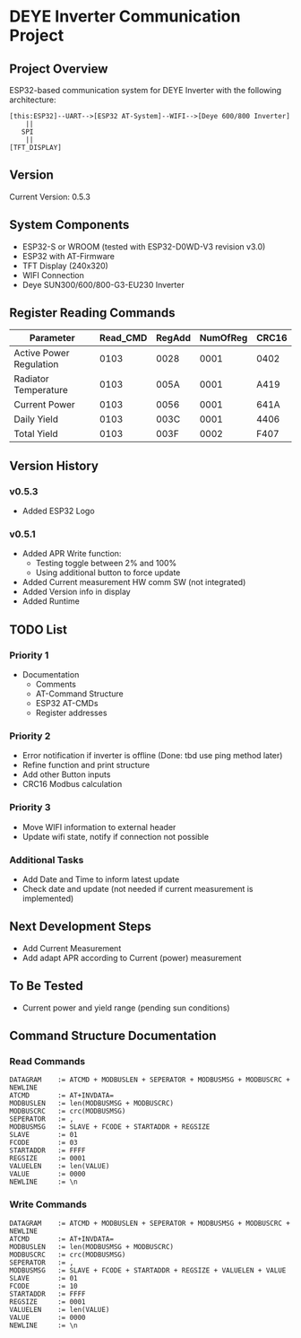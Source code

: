 # DEYE Inverter Communication Project

## Project Overview
ESP32-based communication system for DEYE Inverter with the following architecture:
```
[this:ESP32]--UART-->[ESP32 AT-System]--WIFI-->[Deye 600/800 Inverter]
    ||
   SPI
    ||
[TFT_DISPLAY]
```

## Version
Current Version: 0.5.3

## System Components
- ESP32-S or WROOM (tested with ESP32-D0WD-V3 revision v3.0)
- ESP32 with AT-Firmware
- TFT Display (240x320)
- WIFI Connection
- Deye SUN300/600/800-G3-EU230 Inverter

## Register Reading Commands
| Parameter                  | Read_CMD | RegAdd | NumOfReg | CRC16 |
|---------------------------|----------|---------|----------|--------|
| Active Power Regulation   | 0103     | 0028    | 0001     | 0402  |
| Radiator Temperature      | 0103     | 005A    | 0001     | A419  |
| Current Power             | 0103     | 0056    | 0001     | 641A  |
| Daily Yield               | 0103     | 003C    | 0001     | 4406  |
| Total Yield               | 0103     | 003F    | 0002     | F407  |

## Version History

### v0.5.3
- Added ESP32 Logo

### v0.5.1
- Added APR Write function:
  - Testing toggle between 2% and 100%
  - Using additional button to force update
- Added Current measurement HW comm SW (not integrated)
- Added Version info in display
- Added Runtime

## TODO List
### Priority 1
- Documentation
  - Comments
  - AT-Command Structure
  - ESP32 AT-CMDs
  - Register addresses

### Priority 2
- Error notification if inverter is offline (Done: tbd use ping method later)
- Refine function and print structure
- Add other Button inputs
- CRC16 Modbus calculation

### Priority 3
- Move WIFI information to external header
- Update wifi state, notify if connection not possible

### Additional Tasks
- Add Date and Time to inform latest update
- Check date and update (not needed if current measurement is implemented)

## Next Development Steps
- Add Current Measurement
- Add adapt APR according to Current (power) measurement

## To Be Tested
- Current power and yield range (pending sun conditions)

## Command Structure Documentation

### Read Commands
```
DATAGRAM    := ATCMD + MODBUSLEN + SEPERATOR + MODBUSMSG + MODBUSCRC + NEWLINE
ATCMD       := AT+INVDATA=
MODBUSLEN   := len(MODBUSMSG + MODBUSCRC)
MODBUSCRC   := crc(MODBUSMSG)
SEPERATOR   := ,
MODBUSMSG   := SLAVE + FCODE + STARTADDR + REGSIZE
SLAVE       := 01
FCODE       := 03
STARTADDR   := FFFF
REGSIZE     := 0001
VALUELEN    := len(VALUE)
VALUE       := 0000
NEWLINE     := \n
```

### Write Commands
```
DATAGRAM    := ATCMD + MODBUSLEN + SEPERATOR + MODBUSMSG + MODBUSCRC + NEWLINE
ATCMD       := AT+INVDATA=
MODBUSLEN   := len(MODBUSMSG + MODBUSCRC)
MODBUSCRC   := crc(MODBUSMSG)
SEPERATOR   := ,
MODBUSMSG   := SLAVE + FCODE + STARTADDR + REGSIZE + VALUELEN + VALUE
SLAVE       := 01
FCODE       := 10
STARTADDR   := FFFF
REGSIZE     := 0001
VALUELEN    := len(VALUE)
VALUE       := 0000
NEWLINE     := \n
```
